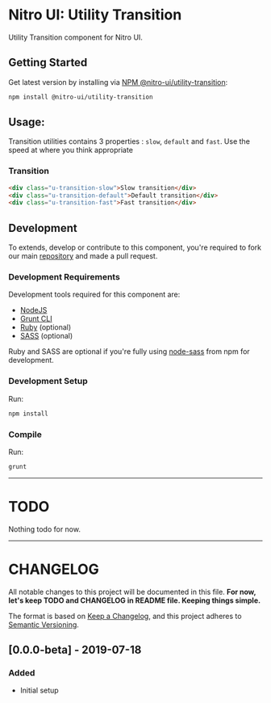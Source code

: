 # Nitro UI: Utility Transition

Utility Transition component for Nitro UI.

## Getting Started

Get latest version by installing via [NPM @nitro-ui/utility-transition](https://www.npmjs.com/package/@nitro-ui/utility-transition):

```sh
npm install @nitro-ui/utility-transition
```

## Usage:
Transition utilities contains 3 properties : `slow`, `default` and `fast`. Use the speed at where you think appropriate

### Transition
```html
<div class="u-transition-slow">Slow transition</div>
<div class="u-transition-default">Default transition</div>
<div class="u-transition-fast">Fast transition</div>
```

## Development

To extends, develop or contribute to this component, you're required to fork our main [repository](https://github.com/icarasia-engineering/nitro-ui) and made a pull request.

### Development Requirements

Development tools required for this component are:

- [NodeJS](https://nodejs.org/en/)
- [Grunt CLI](https://gruntjs.com)
- [Ruby](https://www.ruby-lang.org/en/) (optional)
- [SASS](https://sass-lang.com) (optional)

Ruby and SASS are optional if you're fully using [node-sass](https://github.com/sass/node-sass) from npm for development.

### Development Setup

Run:

```sh
npm install
```

### Compile

Run:

```sh
grunt
```
---

# TODO

Nothing todo for now.

---

# CHANGELOG

All notable changes to this project will be documented in this file. **For now, let's keep TODO and CHANGELOG in README file. Keeping things simple.**

The format is based on [Keep a Changelog](https://keepachangelog.com/en/1.0.0/),
and this project adheres to [Semantic Versioning](https://semver.org/spec/v2.0.0.html).

## [0.0.0-beta] - 2019-07-18
### Added
- Initial setup
